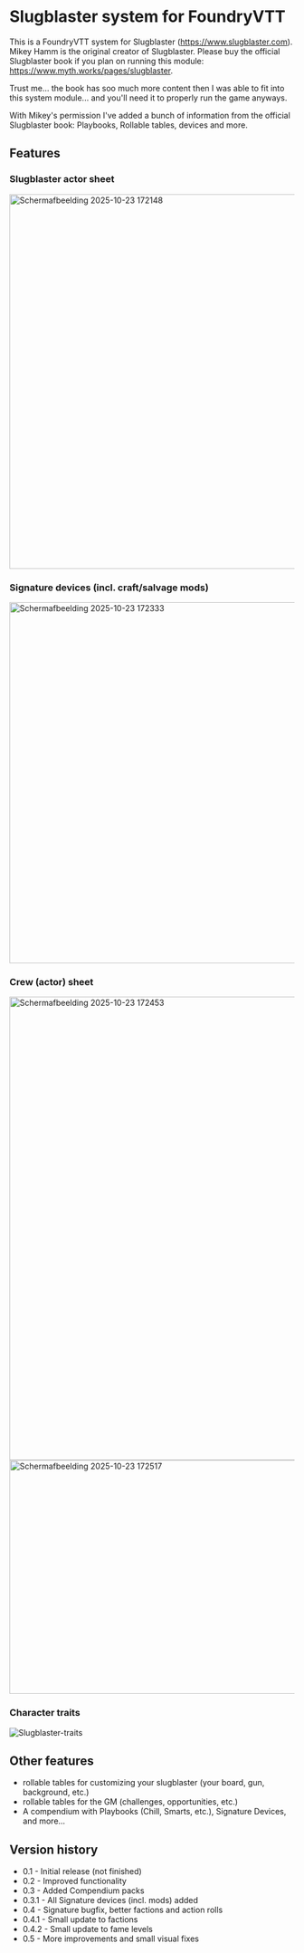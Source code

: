 # Slugblaster system for FoundryVTT
This is a FoundryVTT system for Slugblaster (https://www.slugblaster.com).
Mikey Hamm is the original creator of Slugblaster.
Please buy the official Slugblaster book if you plan on running this module: https://www.myth.works/pages/slugblaster.

Trust me... the book has soo much more content then I was able to fit into this system module... and you'll need it to properly run the game anyways.

With Mikey's permission I've added a bunch of information from the official Slugblaster book: Playbooks, Rollable tables, devices and more.

## Features
### Slugblaster actor sheet
<img width="591" height="662" alt="Schermafbeelding 2025-10-23 172148" src="https://github.com/user-attachments/assets/e912e57d-70ae-4ed3-a2b6-879e59fe9e2c" />

### Signature devices (incl. craft/salvage mods)
<img width="614" height="638" alt="Schermafbeelding 2025-10-23 172333" src="https://github.com/user-attachments/assets/35b32e66-822e-47e3-9c2f-3076108545f1" />

### Crew (actor) sheet
<img width="605" height="819" alt="Schermafbeelding 2025-10-23 172453" src="https://github.com/user-attachments/assets/46753074-cfbb-432f-be24-72cc2097b73a" />
<img width="618" height="413" alt="Schermafbeelding 2025-10-23 172517" src="https://github.com/user-attachments/assets/4965ad23-4007-4135-bc0c-805f1e1a8cac" />

### Character traits
![Slugblaster-traits](https://github.com/user-attachments/assets/a95b20f2-26fc-49d4-8d11-05a0050d2798)


## Other features
* rollable tables for customizing your slugblaster (your board, gun, background, etc.)
* rollable tables for the GM (challenges, opportunities, etc.)
* A compendium with Playbooks (Chill, Smarts, etc.), Signature Devices, and more...


## Version history
* 0.1 - Initial release (not finished)
* 0.2 - Improved functionality
* 0.3 - Added Compendium packs
* 0.3.1 - All Signature devices (incl. mods) added
* 0.4 - Signature bugfix, better factions and action rolls
* 0.4.1 - Small update to factions
* 0.4.2 - Small update to fame levels
* 0.5 - More improvements and small visual fixes
